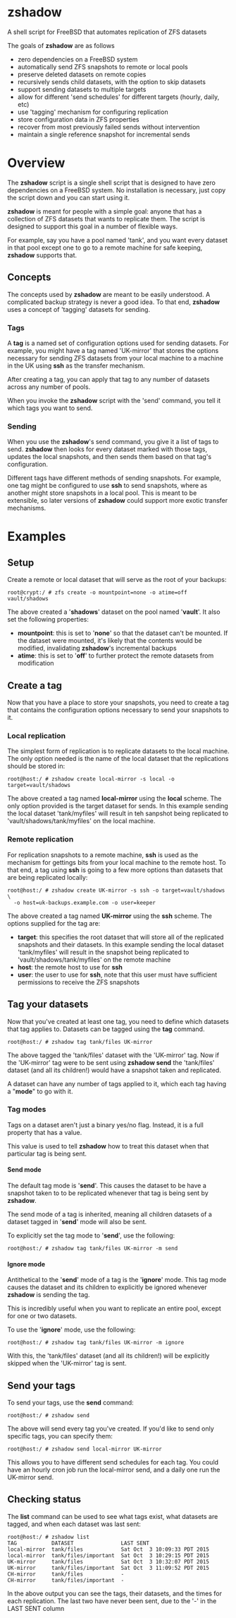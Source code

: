 # zshadow
A shell script for FreeBSD that automates replication of ZFS datasets

The goals of **zshadow** are as follows

  * zero dependencies on a FreeBSD system
  * automatically send ZFS snapshots to remote or local pools
  * preserve deleted datasets on remote copies
  * recursively sends child datasets, with the option to skip datasets
  * support sending datasets to multiple targets
  * allow for different 'send schedules' for different targets
    (hourly, daily, etc)
  * use 'tagging' mechanism for configuring replication
  * store configuration data in ZFS properties
  * recover from most previously failed sends without intervention
  * maintain a single reference snapshot for incremental sends

# Overview
The **zshadow** script is a single shell script that is designed to have
zero dependencies on a FreeBSD system. No installation is necessary, just
copy the script down and you can start using it.

**zshadow** is meant for people with a simple goal: anyone that has a collection
of ZFS datasets that wants to replicate them. The script is designed to support
this goal in a number of flexible ways.

For example, say you have a pool named 'tank', and you want every dataset
in that pool except one to go to a remote machine for safe keeping, **zshadow**
supports that.

## Concepts
The concepts used by **zshadow** are meant to be easily understood. A complicated
backup strategy is never a good idea. To that end, **zshadow** uses a concept
of 'tagging' datasets for sending.

### Tags
A **tag** is a named set of configuration options used for sending datasets. For
example, you might have a tag named 'UK-mirror' that stores the options necessary
for sending ZFS datasets from your local machine to a machine in the UK using
**ssh** as the transfer mechanism.

After creating a tag, you can apply that tag to any number of datasets across
any number of pools.

When you invoke the **zshadow** script with the 'send' command, you tell it
which tags you want to send.

### Sending
When you use the **zshadow**'s send command, you give it a list of tags to send.
**zshadow** then looks for every dataset marked with those tags, updates the
local snapshots, and then sends them based on that tag's configuration.

Different tags have different methods of sending snapshots. For example, one
tag might be configured to use **ssh** to send snapshots, where as another
might store snapshots in a local pool. This is meant to be extensible, so
later versions of **zshadow** could support more exotic transfer mechanisms.

# Examples

## Setup
Create a remote or local dataset that will serve as the root of your backups:

    root@crypt:/ # zfs create -o mountpoint=none -o atime=off vault/shadows

The above created a '**shadows**' dataset on the pool named '**vault**'. It
also set the following properties:

  * **mountpoint**: this is set to '**none**' so that the dataset can't
    be mounted. If the dataset were mounted, it's likely that the contents
    would be modified, invalidating **zshadow**'s incremental backups
  * **atime**: this is set to '**off**' to further protect the remote
    datasets from modification

## Create a tag
Now that you have a place to store your snapshots, you need to create a tag
that contains the configuration options necessary to send your snapshots to it.

### Local replication
The simplest form of replication is to replicate datasets to the local machine.
The only option needed is the name of the local dataset that the replications
should be stored in:

    root@host:/ # zshadow create local-mirror -s local -o target=vault/shadows

The above created a tag named **local-mirror** using the **local** scheme. The
only option provided is the target dataset for sends. In this example sending the
local dataset 'tank/myfiles' will result in teh sanpshot being replicated to
'vault/shadows/tank/myfiles' on the local machine.

### Remote replication
For replication snapshots to a remote machine, **ssh** is used as the mechanism
for gettings bits from your local machine to the remote host. To that end, a tag
using **ssh** is going to a few more options than datasets that are being
replicated locally:

    root@host:/ # zshadow create UK-mirror -s ssh -o target=vault/shadows \
      -o host=uk-backups.example.com -o user=keeper

The above created a tag named **UK-mirror** using the **ssh** scheme. The options
supplied for the tag are:

  * **target**: this specifies the root dataset that will store all of the
    replicated snapshots and their datasets. In this example sending the
    local dataset 'tank/myfiles' will result in the snapshot being replicated
    to 'vault/shadows/tank/myfiles' on the remote machine
  * **host**: the remote host to use for **ssh**
  * **user**: the user to use for **ssh**, note that this user must have
    sufficient permissions to receive the ZFS snapshots

## Tag your datasets
Now that you've created at least one tag, you need to define which datasets
that tag applies to. Datasets can be tagged using the **tag** command.

    root@host:/ # zshadow tag tank/files UK-mirror

The above tagged the 'tank/files' dataset with the 'UK-mirror' tag. Now
if the 'UK-mirror' tag were to be sent using **zshadow send** the 'tank/files'
dataset (and all its children!)  would have a snapshot taken and replicated.

A dataset can have any number of tags applied to it, which each tag having
a "**mode**" to go with it.

### Tag modes
Tags on a dataset aren't just a binary yes/no flag. Instead, it is a full
property that has a value.

This value is used to tell **zshadow** how to treat this dataset when that
particular tag is being sent.

#### Send mode
The default tag mode is '**send**'. This causes the dataset to be have a
snapshot taken to to be replicated whenever that tag is being sent by
**zshadow**.

The send mode of a tag is inherited, meaning all children datasets of a
dataset tagged in '**send**' mode will also be sent.

To explicitly set the tag mode to '**send**', use the following:

    root@host:/ # zshadow tag tank/files UK-mirror -m send

#### Ignore mode
Antithetical to the '**send**' mode of a tag is the '**ignore**' mode.
This tag mode causes the dataset and its children to explicitly be
ignored whenever **zshadow** is sending the tag.

This is incredibly useful when you want to replicate an entire pool,
except for one or two datasets.

To use the '**ignore**' mode, use the following:

    root@host:/ # zshadow tag tank/files UK-mirror -m ignore

With this, the 'tank/files' dataset (and all its children!) will be
explicitly skipped when the 'UK-mirror' tag is sent.

## Send your tags
To send your tags, use the **send** command:

    root@host:/ # zshadow send

The above will send every tag you've created. If you'd like to send
only specific tags, you can specify them:

    root@host:/ # zshadow send local-mirror UK-mirror

This allows you to have different send schedules for each tag. You
could have an hourly cron job run the local-mirror send, and a daily
one run the UK-mirror send.

## Checking status
The **list** command can be used to see what tags exist, what datasets
are tagged, and when each dataset was last sent:

    root@host:/ # zshadow list
    TAG           DATASET               LAST SENT
    local-mirror  tank/files            Sat Oct  3 10:09:33 PDT 2015
    local-mirror  tank/files/important  Sat Oct  3 10:29:15 PDT 2015
    UK-mirror     tank/files            Sat Oct  3 10:32:07 PDT 2015
    UK-mirror     tank/files/important  Sat Oct  3 11:09:52 PDT 2015
    CH-mirror     tank/files            -
    CH-mirror     tank/files/important  -

In the above output you can see the tags, their datasets, and the times
for each replication. The last two have never been sent, due to the '-'
in the LAST SENT column
